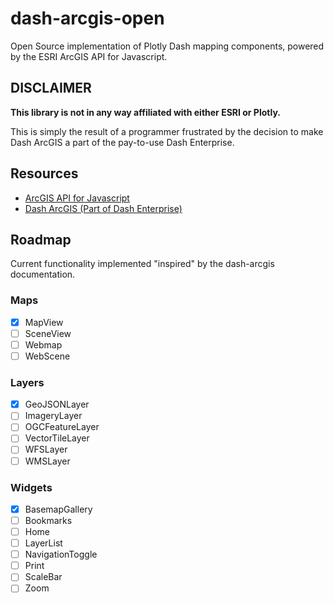 # dash-arcgis-open

Open Source implementation of Plotly Dash mapping components, powered by the ESRI ArcGIS API for Javascript.

## DISCLAIMER

**This library is not in any way affiliated with either ESRI or Plotly.**

This is simply the result of a programmer frustrated by the decision to make Dash ArcGIS a part of the pay-to-use Dash Enterprise.

## Resources 

- [ArcGIS API for Javascript](https://developers.arcgis.com/javascript/latest/)
- [Dash ArcGIS (Part of Dash Enterprise)](https://dash.plotly.com/dash-arcgis)


## Roadmap

Current functionality implemented "inspired" by the dash-arcgis documentation.

### Maps
- [x] MapView 
- [ ] SceneView 
- [ ] Webmap
- [ ] WebScene

### Layers
- [x] GeoJSONLayer
- [ ] ImageryLayer
- [ ] OGCFeatureLayer
- [ ] VectorTileLayer
- [ ] WFSLayer
- [ ] WMSLayer

### Widgets
- [x] BasemapGallery
- [ ] Bookmarks
- [ ] Home
- [ ] LayerList
- [ ] NavigationToggle
- [ ] Print
- [ ] ScaleBar
- [ ] Zoom 
